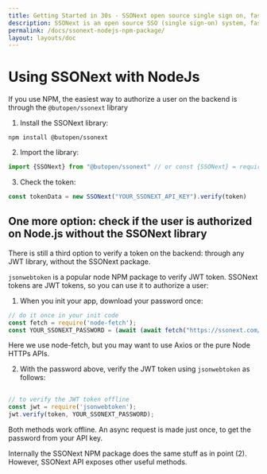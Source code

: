 ```yaml
---
title: Getting Started in 30s - SSONext open source single sign on, fast to integrate, easy to extend with hooks, plugins, and APIs
description: SSONext is an open source SSO (single sign-on) system, fast to integrate and easy to extend with web hooks, plugins and API
permalink: /docs/ssonext-nodejs-npm-package/
layout: layouts/doc
---
```


# Using SSONext with NodeJs

If you use NPM, the easiest way to authorize a user on the backend is through the `@butopen/ssonext` library

1) Install the SSONext library:
```shell
npm install @butopen/ssonext
```


2) Import the library:
```typescript
import {SSONext} from "@butopen/ssonext" // or const {SSONext} = require("@butopen/ssonext")
```
3) Check the token:
```typescript
const tokenData = new SSONext("YOUR_SSONEXT_API_KEY").verify(token)
```

## One more option: check if the user is authorized on Node.js without the SSONext library
There is still a third option to verify a token on the backend: through any JWT library, without the SSONext package.

`jsonwebtoken` is a popular node NPM package to verify JWT token. SSONext tokens are JWT tokens, so you can use it to authorize a user:

1) When you init your app, download your password once:
```typescript
// do it once in your init code
const fetch = require('node-fetch');
const YOUR_SSONEXT_PASSWORD = (await (await fetch("https://ssonext.com/api/pwd?API_KEY=YOUR_SSONEXT_API_KEY")).json()).password
```
Here we use node-fetch, but you may want to use Axios or the pure Node HTTPs APIs.

2) With the password above, verify the JWT token using `jsonwebtoken` as follows:
```typescript
    
// to verify the JWT token offline
const jwt = require('jsonwebtoken');
jwt.verify(token, YOUR_SSONEXT_PASSWORD);

```

Both methods work offline. An async request is made  just once, to get the password from your API key.

Internally the SSONext NPM package does the same stuff as in point (2). However, SSONext API exposes other useful methods. 



